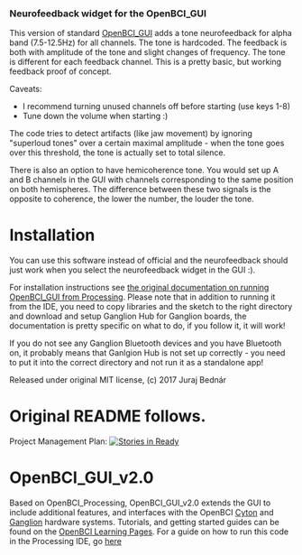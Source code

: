 ### Neurofeedback widget for the OpenBCI_GUI

This version of standard [OpenBCI_GUI](https://github.com/OpenBCI/OpenBCI_GUI) adds a tone neurofeedback for alpha band (7.5-12.5Hz) for all channels. The tone is hardcoded. The feedback is both with amplitude of the tone and slight changes of frequency. The tone is different for each feedback channel. This is a pretty basic, but working feedback proof of concept.

Caveats: 

- I recommend turning unused channels off before starting (use keys 1-8)
- Tune down the volume when starting :)

The code tries to detect artifacts (like jaw movement) by ignoring "superloud tones" over a certain maximal amplitude - when the tone goes over this threshold, the tone is actually set to total silence.

There is also an option to have hemicoherence tone. You would set up A
and B channels in the GUI with channels corresponding to the same
position on both hemispheres. The difference between these two signals
is the opposite to coherence, the lower the number, the louder the tone.

Installation
============

You can use this software instead of official and the neurofeedback should just work when you select
the neurofeedback widget in the GUI :).

For installation instructions see [the original documentation on
running OpenBCI_GUI from
Processing](http://docs.openbci.com/OpenBCI%20Software/01-OpenBCI_GUI#the-openbci-gui-running-the-openbci-gui-from-the-processing-ide).
Please note that in addition to running it from the IDE, you need
to copy libraries and the sketch to the right directory and download
and setup Ganglion Hub for Ganglion boards, the documentation is
pretty specific on what to do, if you follow it, it will work!

If you do not see any Ganglion Bluetooth devices and you have Bluetooth on,
it probably means that Ganlgion Hub is not set up correctly - you need
to put it into the correct directory and not run it as a standalone app!

Released under original MIT license, (c) 2017 Juraj Bednár

Original README follows.
=======
Project Management Plan:
[![Stories in Ready](https://badge.waffle.io/OpenBCI/OpenBCI_GUI_v2.0.svg?label=ready&title=Ready)](http://waffle.io/OpenBCI/OpenBCI_GUI_v2.0)

# OpenBCI_GUI_v2.0
Based on OpenBCI_Processing, OpenBCI_GUI_v2.0 extends the GUI to include additional features, and interfaces with the OpenBCI [Cyton](http://shop.openbci.com/collections/frontpage/products/openbci-32-bit-board-kit?variant=784651699) and [Ganglion](http://shop.openbci.com/collections/frontpage/products/pre-order-ganglion-board?variant=13461804483) hardware systems. Tutorials, and getting started guides can be found on the [OpenBCI Learning Pages](http://docs.openbci.com/Getting%20Started/00-Welcome). For a guide on how to run this code in the Processing IDE, go [here](http://docs.openbci.com/OpenBCI%20Software/01-OpenBCI_GUI)
